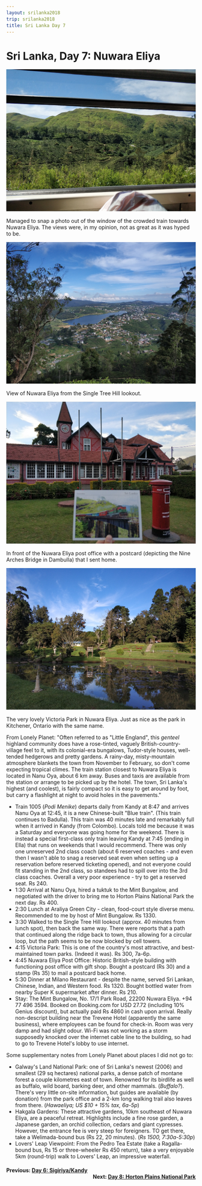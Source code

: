 ```yaml
---
layout: srilanka2018
trip: srilanka2018
title: Sri Lanka Day 7
---
```


# Sri Lanka, Day 7: Nuwara Eliya

<img src="/assets/images/srilanka2018/train-to-nuwara-eliya.jpg">
<p class=caption>Managed to snap a photo out of the window of the crowded train towards Nuwara Eliya. The views were, in my opinion, not as great as it was hyped to be.</p>

<img src="/assets/images/srilanka2018/nuwara-eliya-pano.jpg">
<p class=caption>View of Nuwara Eliya from the Single Tree Hill lookout.</p>

<img src="/assets/images/srilanka2018/nuwara-eliya-post-office.jpg">
<p class=caption>In front of the Nuwara Eliya post office with a postcard (depicting the Nine Arches Bridge in Dambulla) that I sent home.</p>

<img src="/assets/images/srilanka2018/victoria-park.jpg">
<p class=caption>The very lovely Victoria Park in Nuwara Eliya. Just as nice as the park in Kitchener, Ontario with the same name.</p>

From Lonely Planet: "Often referred to as "Little England", this *genteel* highland community does have a rose-tinted, vaguely British-country-village feel to it, with its colonial-era bungalows, Tudor-style houses, well-tended hedgerows and pretty gardens. A rainy-day, misty-mountain atmosphere blankets the town from November to February, so don't come expecting tropical climes. The train station closest to Nuwara Eliya is located in Nanu Oya, about 6 km away. Buses and taxis are available from the station or arrange to be picked up by the hotel. The town, Sri Lanka's highest (and coolest), is fairly compact so it is easy to get around by foot, but carry a flashlight at night to avoid holes in the pavements."

* Train 1005 (*Podi Menike*) departs daily from Kandy at 8:47 and arrives Nanu Oya at 12:45, it is a new Chinese-built "Blue train". (This train continues to Badulla). This train was 40 minutes late and remarkably full when it arrived in Kandy (from Colombo). Locals told me because it was a Saturday and everyone was going home for the weekend. There is instead a special first-class only train leaving Kandy at 7:45 (ending in Ella) that runs on weekends that I would recommend. There was only one unreserved 2nd class coach (about 6 reserved coaches - and even then I wasn't able to snag a reserved seat even when setting up a reservation before reserved ticketing opened), and not everyone could fit standing in the 2nd class, so standees had to spill over into the 3rd class coaches. Overall a very poor experience - try to get a reserved seat. Rs 240.
* 1:30 Arrival at Nanu Oya, hired a tuktuk to the Mint Bungalow, and negotiated with the driver to bring me to Horton Plains National Park the next day. Rs 400.
* 2:30 Lunch at Araliya Green City - clean, food-court style diverse menu. Recommended to me by host of Mint Bungalow. Rs 1330.
* 3:30 Walked to the Single Tree Hill lookout (approx. 40 minutes from lunch spot), then back the same way. There were reports that a path that continued along the ridge back to town, thus allowing for a circular loop, but the path seems to be now blocked by cell towers.
* 4:15 Victoria Park: This is one of the country's most attractive, and best-maintained town parks. (Indeed it was). Rs 300, 7a-6p.
* 4:45 Nuwara Eliya Post Office: Historic British-style building with functioning post office with gift shop. Bought a postcard (Rs 30) and a stamp (Rs 35) to mail a postcard back home.
* 5:30 Dinner at Milano Restaurant - despite the name, served Sri Lankan, Chinese, Indian, and Western food. Rs 1320. Bought bottled water from nearby Super K supermarket after dinner. Rs 210.
* Stay: The Mint Bungalow, No. 17/1 Park Road, 22200 Nuwara Eliya. +94 77 496 3594. Booked on Booking.com for USD 27.72 (including 10% Genius discount), but actually paid Rs 4860 in cash upon arrival. Really non-descript building near the Trevene Hotel (apparently the same business), where employees can be found for check-in. Room was very damp and had slight odour. Wi-Fi was not working as a storm supposedly knocked over the internet cable line to the building, so had to go to Trevene Hotel's lobby to use internet.

Some supplementary notes from Lonely Planet about places I did not go to:
* Galway's Land National Park: one of Sri Lanka's newest (2006) and smallest (29 sq hectares) national parks, a dense patch of montane forest a couple kilometres east of town. Renowned for its birdlife as well as buffalo, wild board, barking deer, and other mammals. (*Buffalo?*). There's very little on-site information, but guides are available (by donation) from the park office and a 2-km long walking trail also leaves from there. (*Hawaeliya; US $10 + 15% tax, 6a-5p*)
* Hakgala Gardens: These attractive gardens, 10km southeast of Nuwara Eliya, are a peaceful retreat. Highlights include a fine rose garden, a Japanese garden, an orchid collection, cedars and giant cypresses. However, the entrance fee is very steep for foreigners. TO get there, take a Welimada-bound bus (Rs 22, 20 minutes). (*Rs 1500, 7:30a-5:30p*)
* Lovers' Leap Viewpoint: From the Pedro Tea Estate (take a Ragalla-bound bus, Rs 15 or three-wheeler Rs 450 return), take a very enjoyable 5km (round-trip) walk to Lovers' Leap, an impressive waterfall.

<h4><div style="text-align: left; margin-bottom: -20px">Previous: <a href="/2018/11/30/srilanka6.html">Day 6: Sigiriya/Kandy</a></div></h4>
<h4><div style="text-align: right;">Next: <a href="/2018/12/02/srilanka8.html">Day 8: Horton Plains National Park</a></div></h4>